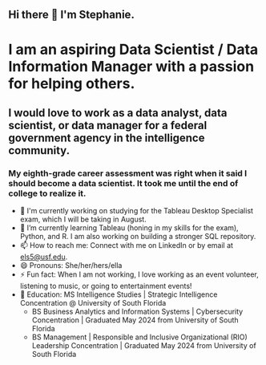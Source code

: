 ## Hi there 👋 I'm Stephanie.

# I am an aspiring Data Scientist / Data Information Manager with a passion for helping others. 
## I would love to work as a data analyst, data scientist, or data manager for a federal government agency in the intelligence community. 

### My eighth-grade career assessment was right when it said I should become a data scientist. It took me until the end of college to realize it.

- 🔭 I'm currently working on studying for the Tableau Desktop Specialist exam, which I will be taking in August.
- 🌱 I’m currently learning Tableau (honing in my skills for the exam), Python, and R. I am also working on building a stronger SQL repository.          
- 📫 How to reach me: Connect with me on LinkedIn or by email at [els5@usf.edu](mailto:els5@usf.edu).
- 😄 Pronouns: She/her/hers/ella
- ⚡ Fun fact: When I am not working, I love working as an event volunteer, listening to music, or going to entertainment events!
- 🏫 Education: MS Intelligence Studies | Strategic Intelligence Concentration @ University of South Florida
  - BS Business Analytics and Information Systems |  Cybersecurity Concentration | Graduated May 2024 from University of South Florida
  - BS Management |  Responsible and Inclusive Organizational (RIO) Leadership Concentration | Graduated May 2024 from University of South Florida



